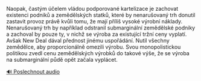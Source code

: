 
Naopak, častým účelem vládou podporované kartelizace je zachovat existenci podniků a zemědělských statků, které by nenarušovaný trh donutil zastavit provoz právě kvůli tomu, že mají příliš vysoké výrobní náklady. Nenarušovaný trh by například odstranil submarginální zemědělské podniky a zachoval by pouze ty, v nichž se výroba za existující tržní ceny vyplatí. Avšak New Deal dával přednost jinému uspořádání. Nutil všechny zemědělce, aby proporcionálně omezili výrobu. Svou monopolistickou politikou zvedl cenu zemědělských výrobků do takové výše, že se výroba na submarginální půdě opět začala vyplácet.

[🔊 Poslechnout audio](/data/7-paragraphs/audio/chapter_71/para_002-Naopak-astm-elem-vldou-podporovan-karteliza.mp3)
